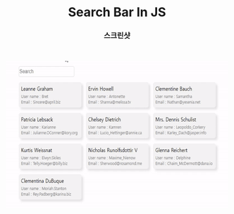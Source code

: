 <h1 align="center">Search Bar In JS</h1>

<h3 align="center">스크린샷</h3>
</br>
<p align="center"> 
<img src="./screenshot_gif.gif" width="600" height="336" />
</p>

